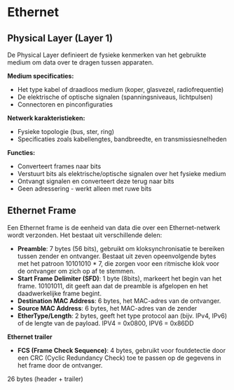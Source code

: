 # Ethernet

## Physical Layer (Layer 1)

De Physical Layer definieert de fysieke kenmerken van het gebruikte medium om data over te dragen tussen apparaten.

**Medium specificaties:**
- Het type kabel of draadloos medium (koper, glasvezel, radiofrequentie)
- De elektrische of optische signalen (spanningsniveaus, lichtpulsen)
- Connectoren en pinconfiguraties

**Netwerk karakteristieken:**
- Fysieke topologie (bus, ster, ring)
- Specificaties zoals kabellengtes, bandbreedte, en transmissiesnelheden

**Functies:**
- Converteert frames naar bits
- Verstuurt bits als elektrische/optische signalen over het fysieke medium
- Ontvangt signalen en converteert deze terug naar bits
- Geen adressering - werkt alleen met ruwe bits

## Ethernet Frame


Een Ethernet frame is de eenheid van data die over een Ethernet-netwerk wordt verzonden. Het bestaat uit verschillende delen:
- **Preamble**: 7 bytes (56 bits), gebruikt om kloksynchronisatie te bereiken tussen zender en ontvanger. Bestaat uit zeven opeenvolgende bytes met het patroon 10101010 * 7, die zorgen voor een ritmische klok voor de ontvanger om zich op af te stemmen.
- **Start Frame Delimiter (SFD)**: 1 byte (8bits), markeert het begin van het frame. 10101011, dit geeft aan dat de preamble is afgelopen en het daadwerkelijke frame begint.
- **Destination MAC Address**: 6 bytes, het MAC-adres van de ontvanger.
- **Source MAC Address**: 6 bytes, het MAC-adres van de zender
- **EtherType/Length**: 2 bytes, geeft het type protocol aan (bijv. IPv4, IPv6) of de lengte van de payload. IPV4 = 0x0800, IPV6 = 0x86DD

**Ethernet trailer**
- **FCS (Frame Check Sequence)**: 4 bytes, gebruikt voor foutdetectie door een CRC (Cyclic Redundancy Check) toe te passen op de gegevens in het frame door de ontvanger.

26 bytes (header + trailer)

